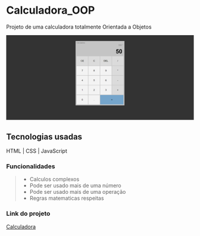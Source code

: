 # Calculadora_OOP
Projeto de uma calculadora totalmente Orientada a Objetos

![Calculadora](img/calculadora.png)

## Tecnologias usadas
HTML |
CSS |
JavaScript

### Funcionalidades
>- Calculos complexos
>- Pode ser usado mais de uma número  
>- Pode ser usado mais de uma operação
>- Regras matematicas respeitas 

### Link do projeto
[Calculadora](https://google.com)